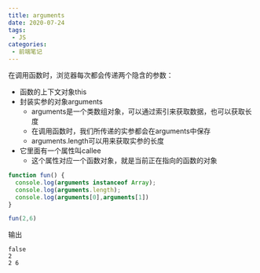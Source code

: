 ```yaml
---
title: arguments
date: 2020-07-24
tags:
 - JS
categories:
 - 前端笔记
---
```


在调用函数时，浏览器每次都会传递两个隐含的参数：
* 函数的上下文对象this
* 封装实参的对象arguments
  * arguments是一个类数组对象，可以通过索引来获取数据，也可以获取长度
  * 在调用函数时，我们所传递的实参都会在arguments中保存
  * arguments.length可以用来获取实参的长度
* 它里面有一个属性叫callee
  * 这个属性对应一个函数对象，就是当前正在指向的函数的对象
```js
function fun() {
  console.log(arguments instanceof Array);
  console.log(arguments.length);
  console.log(arguments[0],arguments[1])
}

fun(2,6)
```
输出
```
false
2
2 6
```
  